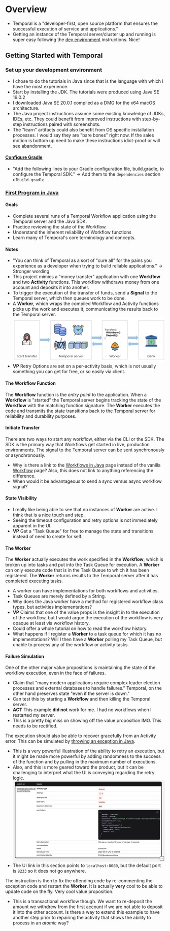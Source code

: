 # Overview
- Temporal is a "developer-first, open source platform that ensures the successful execution of service and applications." 
- Getting an instance of the Temporal server/cluster up and running is super easy following the [dev environment](https://learn.temporal.io/getting_started/java/dev_environment) instructions. Nice!

## Getting Started with Temporal
### Set up your development environment
- I chose to do the tutorials in Java since that is the language with which I have the most experience.
- Start by installing the JDK. The tutorials were produced using Java SE 19.0.2
- I downloaded Java SE 20.0.1 compiled as a DMG for the x64 macOS architecture. 
- The Java project instructions assume some existing knowledge of JDKs, IDEs, etc. They could benefit from improved instructions with step-by-step instructions paired with screenshots.
- The "learn" artifacts could also benefit from OS specific installation processes. I would say they are "bare bones" right now. If the sales motion is bottom up need to make these instructions idiot-proof or will see abandonment.

#### [Configure Gradle](https://learn.temporal.io/getting_started/java/dev_environment/#configure-gradle)
- "Add the following lines to your Gradle configuration file, build.gradle, to configure the Temporal SDK." -> Add them to the `dependencies` section of`build.gradle`

### [First Program in Java](https://learn.temporal.io/getting_started/java/first_program_in_java/)
#### Goals
- Complete several runs of a Temporal Workflow application using the Temporal server and the Java SDK.
- Practice reviewing the state of the Workflow.
- Understand the inherent reliability of Workflow functions
- Learn many of Temporal's core terminology and concepts.
#### Notes
- "You can think of Temporal as a sort of "cure all" for the pains you experience as a developer when trying to build reliable applications." -> Stronger wording
- This project mimics a "money transfer" application with one **Workflow** and two **Activity** functions. This workflow withdraws money from one account and deposits it into another.
- To trigger the execution of the transfer of funds, send a **Signal** to the Temporal server, which then queues work to be done.
- A **Worker**, which wraps the compiled Workflow and Activity functions picks up the work and executes it, communicating the results back to the Temporal server.
![Money Transfer Overview](images/money-transfer-overview.png)
- **VP** Retry Options are set on a per-activity basis, which is not usually something you can get for free, or so easily via client.

#### The Workflow Function
The **Workflow** function is the _entry point_ to the application. When a **Workflow** is "started" the Temporal server begins tracking the state of the **Workflow** with the matching function signature. The **Worker** executes the code and transmits the state transitions back to the Temporal server for reliability and durability purposes.

#### Initiate Transfer
There are two ways to start any workflow, either via the CLI or the SDK. The SDK is the primary way that Workflows get started in live, production environments. The signal to the Temporal server can be sent synchronously or asynchronously.

- Why is there a link to the [Workflows in Java](https://legacy-documentation-sdks.temporal.io/java/workflows) page instead of the vanilla [Workflow](https://docs.temporal.io/workflows) page? Also, this does not link to anything referencing the difference.
- When would it be advantageous to send a sync versus async workflow signal?

#### State Visibility
- I really like being able to see that no instances of **Worker** are active. I think that is a nice touch and step.
- Seeing the timeout configuration and retry options is not immediately apparent in the UI.
- **VP** Get a "Task Queue" for free to manage the state and transitions instead of need to create for self.

#### The Worker
The **Worker** actually executes the work specified in the **Workflow**, which is broken up into tasks and put into the Task Queue for execution. A **Worker** can only execute code that is in the Task Queue to which it has been registered. The **Worker** returns results to the Temporal server after it has completed executing tasks. 

- A worker can have implementations for both workflows and activities.
- Task Queues are merely defined by a String.
- Why does the Java worker have a method for registered workflow class types, but activities implementations?
- **VP** Claims that one of the value props is the insight in to the execution of the workflow, but I would argue the execution of the workflow is very opaque at least via workflow history.
- Could offer a whole tutorial on how to read the workflow history.
- What happens if I register a **Worker** to a task queue for which it has no implementations? Will I then have a **Worker** polling my Task Queue, but unable to process any of the workflow or activity tasks.

#### Failure Simulation
One of the other major value propositions is maintaining the state of the workflow execution, even in the face of failures.

- Claim that "many modern applications require complex leader election processes and external databases to handle failures." Temporal, on the other hand preserves state "even if the server is down."
- Can test this by starting a **Workflow** and then killing the Temporal server.
- **ACT** This example **did not** work for me. I had no workflows when I restarted my server.
- This is a pretty big miss on showing off the value proposition IMO. This needs to be rectified.

The execution should also be able to recover gracefully from an Activity error. This can be simulated by [throwing an exception in Java](https://learn.temporal.io/getting_started/java/first_program_in_java/#recover-from-an-activity-error).

- This is a very powerful illustration of the ability to retry an execution, but it might be made more powerful by adding randomness to the success of the function and by pulling in the maximum number of executions.
- Also, and this is more geared toward the product, but it can be challenging to interpret what the UI is conveying regarding the retry logic.
![Activity Retry Logic](images/activity-retry-logic.png)
- The UI link in this section points to `localhost:8080`, but the default port is `8233` so it does not go anywhere.

The instruction is then to fix the offending code by re-commenting the exception code and restart the **Worker**. It is actually **very** cool to be able to update code on the fly. Very cool value proposition.

- This is a transactional workflow though. We want to re-deposit the amount we withdrew from the first account if we are not able to deposit it into the other account. Is there a way to extend this example to have another step prior to repairing the activity that shows the ability to process in an _atomic_ way?